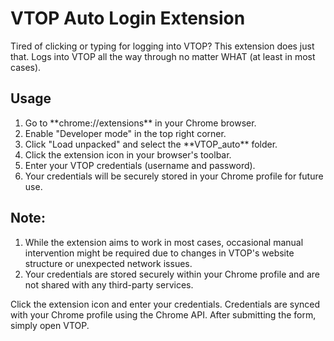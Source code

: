 
  <h1>VTOP Auto Login Extension</h1>
  <p>
    Tired of clicking or typing for logging into VTOP? This extension does just that. Logs into VTOP all the way through no matter WHAT (at least in most cases).
  </p>

  <h2>Usage</h2>
  <ol>
    <li>
      Go to **chrome://extensions** in your Chrome browser.
    </li>
    <li>
      Enable "Developer mode" in the top right corner.
    </li>
    <li>
      Click "Load unpacked" and select the **VTOP_auto** folder.
    </li>
    <li>
      Click the extension icon in your browser's toolbar.
    </li>
    <li>
      Enter your VTOP credentials (username and password).
    </li>
    <li>
      Your credentials will be securely stored in your Chrome profile for future use.
    </li>
  </ol>

  <h2>Note:</h2>
  <ol>
    <li>
      While the extension aims to work in most cases, occasional manual intervention might be required due to changes in VTOP's website structure or unexpected network issues.
    </li>
    <li>
      Your credentials are stored securely within your Chrome profile and are not shared with any third-party services.
    </li>
  </ol>
  
  <p>
    Click the extension icon and enter your credentials. Credentials are synced with your Chrome profile using the Chrome API. After submitting the form, simply open VTOP.
  </p>

